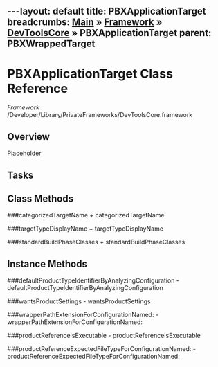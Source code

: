 ---layout: default
title: PBXApplicationTarget
breadcrumbs: <a href="/index.html">Main</a> &raquo; <a href="/Frameworks.html">Framework</a> &raquo; <a href="/Frameworks/DevToolsCore.html">DevToolsCore</a> &raquo; PBXApplicationTarget
parent: PBXWrappedTarget 
---
# PBXApplicationTarget Class Reference

*Framework* /Developer/Library/PrivateFrameworks/DevToolsCore.framework

## Overview

Placeholder

## Tasks

## Class Methods

<a name="+categorizedTargetName"></a>
###categorizedTargetName
    + categorizedTargetName

<a name="+targetTypeDisplayName"></a>
###targetTypeDisplayName
    + targetTypeDisplayName

<a name="+standardBuildPhaseClasses"></a>
###standardBuildPhaseClasses
    + standardBuildPhaseClasses

## Instance Methods

<a name="-defaultProductTypeIdentifierByAnalyzingConfiguration"></a>
###defaultProductTypeIdentifierByAnalyzingConfiguration
    - defaultProductTypeIdentifierByAnalyzingConfiguration

<a name="-wantsProductSettings"></a>
###wantsProductSettings
    - wantsProductSettings

<a name="-wrapperPathExtensionForConfigurationNamed:"></a>
###wrapperPathExtensionForConfigurationNamed:
    - wrapperPathExtensionForConfigurationNamed:

<a name="-productReferenceIsExecutable"></a>
###productReferenceIsExecutable
    - productReferenceIsExecutable

<a name="-productReferenceExpectedFileTypeForConfigurationNamed:"></a>
###productReferenceExpectedFileTypeForConfigurationNamed:
    - productReferenceExpectedFileTypeForConfigurationNamed:

